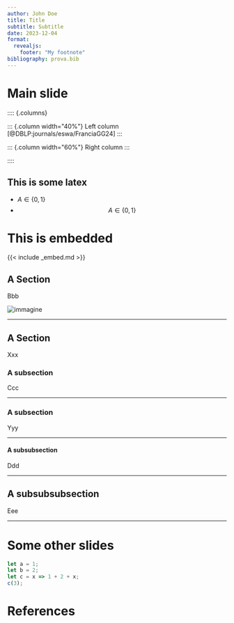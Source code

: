 ```yaml
---
author: John Doe
title: Title
subtitle: Subtitle
date: 2023-12-04
format:
  revealjs: 
    footer: "My footnote"
bibliography: prova.bib
---
```


# Main slide

:::: {.columns}

::: {.column width="40%"}
Left column
[@DBLP:journals/eswa/FranciaGG24]
:::

::: {.column width="60%"}
Right column
:::

::::

## This is some latex

- $A \in \{0, 1\}$
- $$A \in \{0, 1\}$$

# This is embedded

{{< include _embed.md >}}

## A Section

Bbb

![immagine](https://github.com/w4bo/img-dump/assets/18005592/edb97112-e9bb-45f8-8f2c-3121ebd80b7d)


---

## A Section

Xxx

### A subsection

Ccc

---

### A subsection

Yyy

---

#### A subsubsection

Ddd

---

## A subsubsubsection

Eee

---

# Some other slides


```js
let a = 1;
let b = 2;
let c = x => 1 + 2 + x;
c(3);
```

# References